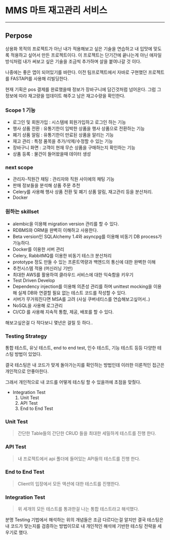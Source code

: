 
# MMS 마트 재고관리 서비스

-----

## **Perpose**
 상용화 목적의 프로젝트가 아닌 내가 적용해보고 싶은 기술을 연습하고 내 입맛에 맞도록 적용하고 싶어서 만든 프로젝트이다.
 이 프로젝트는 단기간에 끝나는게 아닌 애자일방식처럼 내가 써보고 싶은 기술을 조금씩 추가하며 살을 붙여나갈 것 이다.
 

나중에는 좋은 앱이 되어있기를 바란다. 이전 팀프로젝트에서 자바로 구현했던 프로젝트를 FASTAPI를 사용해 리빌딩한다.

현재 기획은 pos 결제를 완료했을때 정보가 장바구니에 담긴것처럼 넘어온다.
그럼 그 정보에 따라 재고량을 업데이트 해주고 남은 재고수량을 확인한다. 

### Scope 1 **기능** 

- 로그인 및 회원가입 : 시스템에 회원가입하고 로그인 하는 기능
- 행사 상품 전환 : 유통기한이 임박한 상품을 행사 상품으로 전환하는 기능
- 폐기 상품 알림 : 유통기한이 만료된 상품을 알리는 기능
- 재고 관리 : 특정 품목을 추가/삭제/수정할 수 있는 기능
- 장바구니 화면 : 고객이 현재 무슨 상품을 구매하는지 확인하는 기능
- 상품 등록  : 물건이 들어왔을때 데이터 생성


### next scope

- 관리자-직원간 채팅 : 관리자와 직원 사이에의 채팅 기능
- 판매 정보들을 분석해 상품 주문 추천
- Celery를 사용해 행사 상품 전환 및 폐기 상품 알림, 재고관리 등을 분산처리.
- Docker

### 원하는 skillset

- alembic을 이용해 migration version 관리를 할 수 있다.
- RDBMS와 ORM을 완벽히 이해하고 사용한다.
- Beta version인 SQLAlchemy 1.4와 asyncpg를 이용해 비동기 DB process가 가능하다.
- Docker를 이용한 서버 관리
- Celery, RabbitMQ를 이용한 비동기 테스크 분산처리
- prototype 정도 만들 수 있는 프론트역량과 백엔드의 통신에 대한 완벽한 이해
- 추천시스템 적용 (머신러닝 기반)
- 최대한 AWS를 활용하여 클라우드 서비스에 대한 익숙함을 키우기
- Test Driven Develop
- Dependency injection를 이용해 의존성 관리를 하며 unittest mocking을 이용해 실제 DB와 연결할 필요 없는 테스트 코드를 작성할 수 있다. 
- 서버가 무거워진다면 MSA를 고려 (사실 쿠버네티스를 연습해보고싶어서..)
- NoSQL을 사용해 로그관리
- CI/CD 를 사용해 지속적 통합, 제공, 배포를 할 수 있다.

해보고싶은걸 다 적다보니 몇년은 걸릴 듯 하다..


### Testing Strategy

통합 테스트, 유닛 테스트, end to end test, 인수 테스트, 기능 테스트 등등 다양한 테스팅 방법이 있었다.

결국 테스팅은 내 코드가 맞게 돌아가는지를 확인하는 방법인데 이러한 이론적인 접근은 개인적으로 안좋아한다. 

그래서 개인적으로 내 코드를 어떻게 테스팅 할 수 있을까에 초점을 맞췄다.

* Integration Test
  1. Unit Test
  2. API Test
  3. End to End Test

### Unit Test
> 간단한 Table들의 간단한 CRUD 들을 최대한 세밀하게 테스트를 진행 한다.


### API Test
> 내 프로젝트에서 api 폴더에 들어있는 API들의 테스트를 진행 한다.

### End to End Test
> Client의 입장에서 모든 액션에 대한 테스트를 진행한다.


### Integration Test
> 위 세개의 모든 테스트를 통과한걸 나는 통합 테스트라고 해석했다.


분명 Testing 기법에서 해석하는 위의 개념들은 조금 다르다는걸 알지만 결국 테스팅은 내 코드가 맞는지를 검증하는 방법이므로
내 개인적인 해석에 기반한 테스팅 전략을 세우기로 했다.
